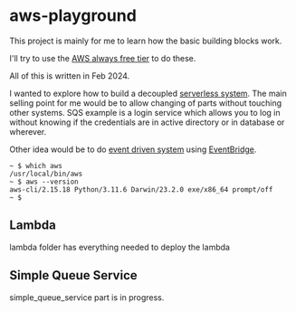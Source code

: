 # aws-playground

This project is mainly for me to learn how the basic building blocks work. 

I'll try to use the [AWS always free tier](https://aws.amazon.com/free/) to do these.

All of this is written in Feb 2024.

I wanted to explore how to build a decoupled [serverless system](https://aws.amazon.com/serverless/).
The main selling point for me would be to allow changing of parts without touching other systems.
SQS example is a login service which allows you to log in without knowing if the credentials are in
active directory or in database or wherever.

Other idea would be to do [event driven system](https://aws.amazon.com/event-driven-architecture/)
using [EventBridge](https://aws.amazon.com/eventbridge/).

```
~ $ which aws
/usr/local/bin/aws
~ $ aws --version
aws-cli/2.15.18 Python/3.11.6 Darwin/23.2.0 exe/x86_64 prompt/off
~ $
```

## Lambda

lambda folder has everything needed to deploy the lambda

## Simple Queue Service

simple_queue_service part is in progress.


